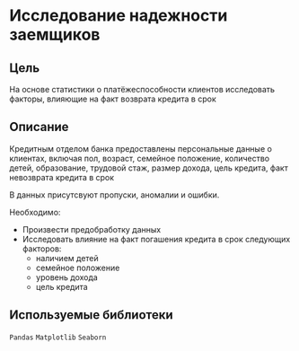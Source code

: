 # Исследование надежности заемщиков

## Цель
На основе статистики о платёжеспособности клиентов исследовать факторы, влияющие на факт возврата кредита в срок

## Описание
Кредитным отделом банка предоставлены персональные данные о клиентах, включая пол, возраст, семейное положение, количество детей, образование, трудовой стаж, размер дохода, цель кредита, факт невозврата кредита в срок

В данных присутсвуют пропуски, аномалии и ошибки.

Необходимо:

- Произвести предобработку данных
- Исследовать влияние на факт погашения кредита в срок следующих факторов:
  - наличием детей
  - семейное положение
  - уровень дохода
  - цель кредита

## Используемые библиотеки
`Pandas`
`Matplotlib`
`Seaborn`
